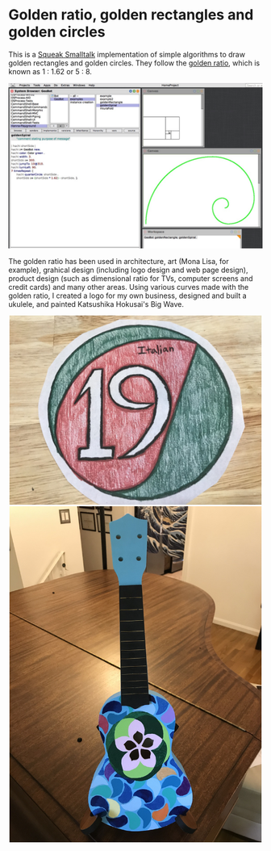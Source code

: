 # Golden ratio, golden rectangles and golden circles

This is a [Squeak Smalltalk](https://squeak.org/) implementation of simple algorithms to draw golden rectangles and golden circles. They follow the [golden ratio](https://en.wikipedia.org/wiki/Golden_ratio), which is known as 1 : 1.62 or 5 : 8. 

<p align="center">
  <img src="images/golden-ratio-desktop.jpg" width="800" />
</p>

The golden ratio has been used in architecture, art (Mona Lisa, for example), grahical design (including logo design and web page design), product design (such as dimensional ratio for TVs, computer screens and credit cards) and many other areas. Using various curves made with the golden ratio, I created a logo for my own business, designed and built a ukulele, and painted Katsushika Hokusai's Big Wave. 

<p align="center">
  <img src="images/logo.jpg" width="500" />
  <br>
  <img src="images/ukulele.jpg" width="500" />
</p>

